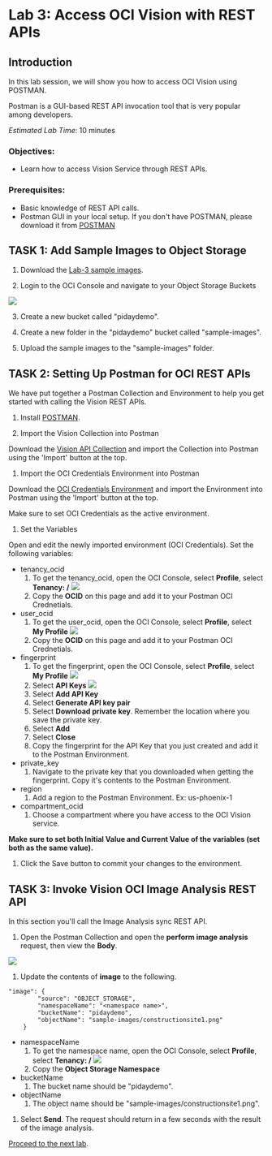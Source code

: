 # Lab 3: Access OCI Vision with REST APIs

## Introduction

In this lab session, we will show you how to access OCI Vision using POSTMAN.

Postman is a GUI-based REST API invocation tool that is very popular among developers.

*Estimated Lab Time*: 10 minutes

### Objectives:
* Learn how to access Vision Service through REST APIs.

### Prerequisites:
* Basic knowledge of REST API calls.
* Postman GUI in your local setup. If you don't have POSTMAN, please download it from [POSTMAN](https://www.postman.com/downloads/)

## **TASK 1:** Add Sample Images to Object Storage

1. Download the [Lab-3 sample images](./Sample-Images/Lab-3).

2. Login to the OCI Console and navigate to your Object Storage Buckets

  ![](./images/object-storage-link.png " ")
  
3. Create a new bucket called "pidaydemo".

4. Create a new folder in the "pidaydemo" bucket called "sample-images".

5. Upload the sample images to the "sample-images" folder.

## **TASK 2:** Setting Up Postman for OCI REST APIs
We have put together a Postman Collection and Environment to help you get started with calling the Vision REST APIs.

1. Install [POSTMAN](https://www.postman.com/downloads/).

1. Import the Vision Collection into Postman

Download the [Vision API Collection](https://www.postman.com/oracledevs/workspace/oracle-cloud-infrastructure-rest-apis/overview) and import the Collection into Postman using the 'Import' button at the top.
   
1. Import the OCI Credentials Environment into Postman

Download the [OCI Credentials Environment](https://www.postman.com/oracledevs/workspace/oracle-cloud-infrastructure-rest-apis/environment/29850-eab82db8-e9a1-4200-9f39-de10b4a0f371) and import the Environment into Postman using the 'Import' button at the top.

Make sure to set OCI Credentials as the active environment.

1. Set the Variables

Open and edit the newly imported environment (OCI Credentials). Set the following variables:

   * tenancy_ocid
      1. To get the tenancy_ocid, open the OCI Console, select **Profile**, select **Tenancy: /<name of tenancy/>**
         ![](./images/selecttenancy.png " ")
      1. Copy the **OCID** on this page and add it to your Postman OCI Crednetials.
   * user_ocid
      1. To get the user_ocid, open the OCI Console, select **Profile**, select **My Profile**
         ![](./images/selectmyprofile.png " ")
      1. Copy the **OCID** on this page and add it to your Postman OCI Crednetials.
   * fingerprint
      1. To get the fingerprint, open the OCI Console, select **Profile**, select **My Profile**
         ![](./images/selectmyprofile.png " ")
      1. Select **API Keys**
         ![](./images/selectapikeys.png " ")
      1. Select **Add API Key**
      1. Select **Generate API key pair**
      1. Select **Download private key**. Remember the location where you save the private key. 
      1. Select **Add**
      1. Select **Close**
      1. Copy the fingerprint for the API Key that you just created and add it to the Postman Environment. 
   * private_key
      1. Navigate to the private key that you downloaded when getting the fingerprint. Copy it's contents to the Postman Environment.
   * region
      1. Add a region to the Postman Environment. Ex: us-phoenix-1
   * compartment_ocid
      1. Choose a compartment where you have access to the OCI Vision service.

**Make sure to set both Initial Value and Current Value of the variables (set both as the same value).**

1. Click the Save button to commit your changes to the environment.

## **TASK 3:** Invoke Vision OCI Image Analysis REST API

In this section you'll call the Image Analysis sync REST API.

1. Open the Postman Collection and open the **perform image analysis** request, then view the **Body**.

  ![](./images/performimageanalysisapirequest.png " ")

1. Update the contents of **image** to the following.

```http
"image": {
        "source": "OBJECT_STORAGE",
        "namespaceName": "<namespace name>",
        "bucketName": "pidaydemo",
        "objectName": "sample-images/constructionsite1.png"
    }
```

* namespaceName
  1. To get the namespace name, open the OCI Console, select **Profile**, select **Tenancy: /<name of tenancy/>**
    ![](./images/selecttenancy.png " ")
  1. Copy the **Object Storage Namespace**
* bucketName
  1. The bucket name should be "pidaydemo".
* objectName
  1. The object name should be "sample-images/constructionsite1.png".

1. Select **Send**. The request should return in a few seconds with the result of the image analysis.

[Proceed to the next lab](#next).
